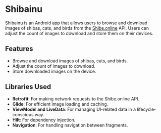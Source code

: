# Shibainu

Shibainu is an Android app that allows users to browse and download images of shibas, cats, and birds from the [Shibe.online](https://shibe.online/) API. Users can adjust the count of images to download and store them on their devices.

## Features

- Browse and download images of shibas, cats, and birds.
- Adjust the count of images to download.
- Store downloaded images on the device.

## Libraries Used

- **Retrofit**: For making network requests to the Shibe.online API.
- **Glide**: For efficient image loading and caching.
- **ViewModel and LiveData**: For managing UI-related data in a lifecycle-conscious way.
- **Hilt**: For dependency injection.
- **Navigation**: For handling navigation between fragments.
